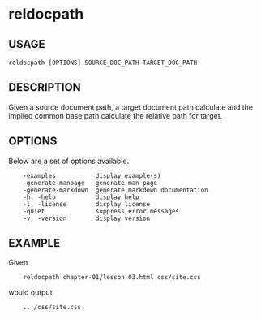 
# reldocpath

## USAGE

	reldocpath [OPTIONS] SOURCE_DOC_PATH TARGET_DOC_PATH

## DESCRIPTION

Given a source document path, a target document path calculate and
the implied common base path calculate the relative path for target.


## OPTIONS

Below are a set of options available.

```
    -examples           display example(s)
    -generate-manpage   generate man page
    -generate-markdown  generate markdown documentation
    -h, -help           display help
    -l, -license        display license
    -quiet              suppress error messages
    -v, -version        display version
```


## EXAMPLE

Given

```shell
    reldocpath chapter-01/lesson-03.html css/site.css
```

would output

```
    .../css/site.css
```


